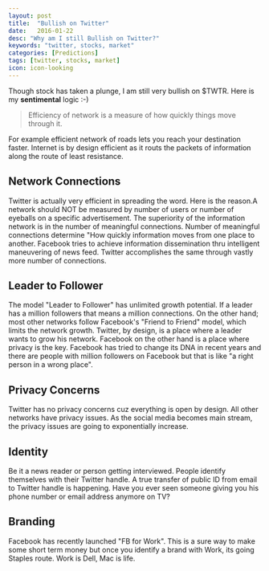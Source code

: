 ```yaml
---
layout: post
title:  "Bullish on Twitter"
date:   2016-01-22
desc: "Why am I still Bullish on Twitter?"
keywords: "twitter, stocks, market"
categories: [Predictions]
tags: [twitter, stocks, market]
icon: icon-looking
---
```


Though stock has taken a plunge, I am still very bullish on $TWTR. Here is my **sentimental** logic :-)

>Efficiency of network is a measure of how quickly things move through it. 

For example efficient network of roads lets you reach your destination faster. Internet is by design efficient as it routs the packets of information along the route of least resistance.

## Network Connections
Twitter is actually very efficient in spreading the word. Here is the reason.A network should NOT be measured by number of users or number of eyeballs on a specific advertisement. The superiority of the information network is in the number of meaningful connections. Number of meaningful connections determine "How quickly information moves from one place to another. Facebook tries to achieve information dissemination thru intelligent maneuvering of  news feed. Twitter accomplishes the same through vastly more number of connections.

## Leader to Follower
The model "Leader to Follower" has unlimited growth potential. If a leader has a million followers that means a million connections. On the other hand; most other networks follow Facebook's "Friend to Friend" model, which limits the network growth. Twitter, by design, is a place where a leader wants to grow his network. Facebook on the other hand is a place where privacy is the key. Facebook has tried to change its DNA in recent years and there are people with million followers on Facebook  but that is like "a right person in a wrong place".

## Privacy Concerns
Twitter has no privacy concerns cuz everything is open by design. All other networks have privacy issues. As the social media becomes main stream, the privacy issues are going to exponentially increase.

## Identity
Be it a news reader or person getting interviewed. People identify themselves with their Twitter handle. A true transfer of public ID from email to Twitter handle is happening. Have you ever seen someone giving you his phone number or email address anymore on TV?

## Branding
Facebook has recently launched "FB for Work". This is a sure way to make some short term money but once you identify a brand with Work, its going Staples route. Work is Dell, Mac is life.

